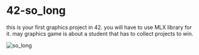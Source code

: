 # 42-so_long

this is your first graphics project in 42. you will have to use MLX library for it.
may graphics game is about a student that has to collect projects to win. 

![so_long](https://user-images.githubusercontent.com/105844935/220991209-f3ee073f-8372-45c9-8f80-201755f92bc5.gif)
